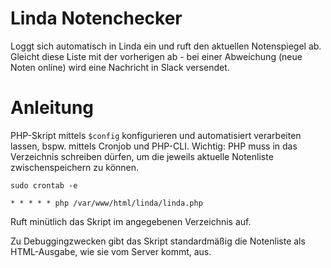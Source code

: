 # Linda Notenchecker

Loggt sich automatisch in Linda ein und ruft den aktuellen Notenspiegel ab. Gleicht diese Liste mit der vorherigen ab - bei einer Abweichung (neue Noten online) wird eine Nachricht in Slack versendet.

# Anleitung
PHP-Skript mittels `$config` konfigurieren und automatisiert verarbeiten lassen, bspw. mittels Cronjob und PHP-CLI. Wichtig: PHP muss in das Verzeichnis schreiben dürfen, um die jeweils aktuelle Notenliste zwischenspeichern zu können.

```sudo crontab -e```

```* * * * * php /var/www/html/linda/linda.php```

Ruft minütlich das Skript im angegebenen Verzeichnis auf.

Zu Debuggingzwecken gibt das Skript standardmäßig die Notenliste als HTML-Ausgabe, wie sie vom Server kommt, aus.